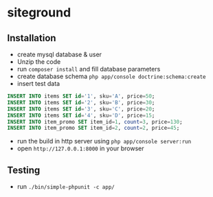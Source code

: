siteground
==========

## Installation
* create mysql database & user
* Unzip the code
* run `composer install` and fill database parameters
* create database schema `php app/console doctrine:schema:create`
* insert test data
```sql
INSERT INTO items SET id='1', sku='A', price=50;
INSERT INTO items SET id='2', sku='B', price=30;
INSERT INTO items SET id='3', sku='C', price=20;
INSERT INTO items SET id='4', sku='D', price=15;
INSERT INTO item_promo SET item_id=1, count=3, price=130;
INSERT INTO item_promo SET item_id=2, count=2, price=45;
```
* run the build in http server using `php app/console server:run`
* open `http://127.0.0.1:8000` in your browser

## Testing
* run `./bin/simple-phpunit -c app/` 